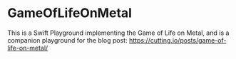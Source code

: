 # GameOfLifeOnMetal

This is a Swift Playground implementing the Game of Life on Metal, and is a companion playground for the blog post: https://cutting.io/posts/game-of-life-on-metal/
